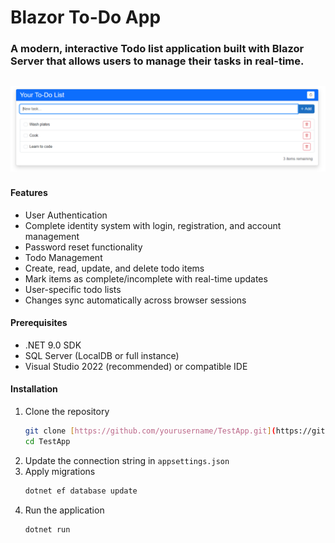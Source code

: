 # Blazor To-Do App

### A modern, interactive Todo list application built with Blazor Server that allows users to manage their tasks in real-time.
![To-Do](https://raw.githubusercontent.com/chrisracha/blazor-todo/refs/heads/main/sample.png)
----
#### Features

*	User Authentication
*	Complete identity system with login, registration, and account management
*	Password reset functionality
*	Todo Management
*	Create, read, update, and delete todo items
*	Mark items as complete/incomplete with real-time updates
*	User-specific todo lists
*	Changes sync automatically across browser sessions

#### Prerequisites

* .NET 9.0 SDK
* SQL Server (LocalDB or full instance)
* Visual Studio 2022 (recommended) or compatible IDE

#### Installation

1.  Clone the repository
    ```bash
    git clone [https://github.com/yourusername/TestApp.git](https://github.com/yourusername/TestApp.git)
    cd TestApp
    ```
2.  Update the connection string in `appsettings.json`
3.  Apply migrations
    ```bash
    dotnet ef database update
    ```
4.  Run the application
    ```bash
    dotnet run
    ```
